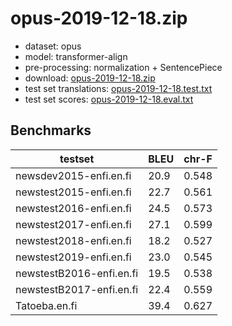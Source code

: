 # opus-2019-12-18.zip

* dataset: opus
* model: transformer-align
* pre-processing: normalization + SentencePiece
* download: [opus-2019-12-18.zip](https://object.pouta.csc.fi/OPUS-MT-dev/en-fi/opus-2019-12-18.zip)
* test set translations: [opus-2019-12-18.test.txt](https://object.pouta.csc.fi/OPUS-MT-dev/en-fi/opus-2019-12-18.test.txt)
* test set scores: [opus-2019-12-18.eval.txt](https://object.pouta.csc.fi/OPUS-MT-dev/en-fi/opus-2019-12-18.eval.txt)

## Benchmarks

| testset               | BLEU  | chr-F |
|-----------------------|-------|-------|
| newsdev2015-enfi.en.fi 	| 20.9 	| 0.548 |
| newstest2015-enfi.en.fi 	| 22.7 	| 0.561 |
| newstest2016-enfi.en.fi 	| 24.5 	| 0.573 |
| newstest2017-enfi.en.fi 	| 27.1 	| 0.599 |
| newstest2018-enfi.en.fi 	| 18.2 	| 0.527 |
| newstest2019-enfi.en.fi 	| 23.0 	| 0.545 |
| newstestB2016-enfi.en.fi 	| 19.5 	| 0.538 |
| newstestB2017-enfi.en.fi 	| 22.4 	| 0.559 |
| Tatoeba.en.fi 	| 39.4 	| 0.627 |

